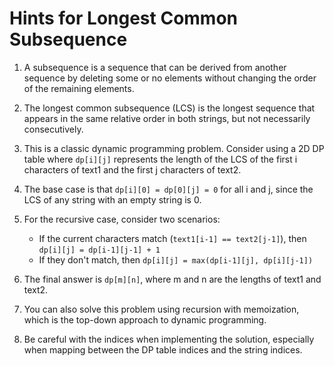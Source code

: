 # Hints for Longest Common Subsequence

1. A subsequence is a sequence that can be derived from another sequence by deleting some or no elements without changing the order of the remaining elements.

2. The longest common subsequence (LCS) is the longest sequence that appears in the same relative order in both strings, but not necessarily consecutively.

3. This is a classic dynamic programming problem. Consider using a 2D DP table where `dp[i][j]` represents the length of the LCS of the first i characters of text1 and the first j characters of text2.

4. The base case is that `dp[i][0] = dp[0][j] = 0` for all i and j, since the LCS of any string with an empty string is 0.

5. For the recursive case, consider two scenarios:
   - If the current characters match (`text1[i-1] == text2[j-1]`), then `dp[i][j] = dp[i-1][j-1] + 1`
   - If they don't match, then `dp[i][j] = max(dp[i-1][j], dp[i][j-1])`

6. The final answer is `dp[m][n]`, where m and n are the lengths of text1 and text2.

7. You can also solve this problem using recursion with memoization, which is the top-down approach to dynamic programming.

8. Be careful with the indices when implementing the solution, especially when mapping between the DP table indices and the string indices.
